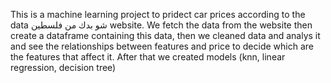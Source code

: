 This is a machine learning project to pridect car prices according to the data شو بدك من فلسطين website.
We fetch the data from the website then create a dataframe containing this data, then we cleaned data and analys it and see the relationships between features and price to decide which are the features that affect it.
After that we created models (knn, linear regression, decision tree) 
